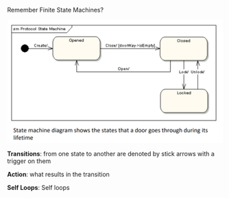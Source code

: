 Remember Finite State Machines?

![img](./imgs/sm_diag.png)

**Transitions**: from one state to another are denoted by stick arrows with a trigger on them

**Action**: what results in the transition

**Self Loops**: Self loops